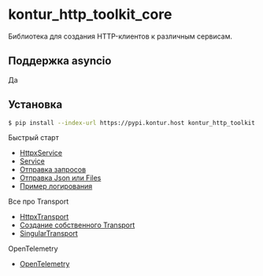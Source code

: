 # kontur_http_toolkit_core
Библиотека для создания HTTP-клиентов к различным сервисам.

## Поддержка asyncio
Да

## Установка

```bash
$ pip install --index-url https://pypi.kontur.host kontur_http_toolkit
```

Быстрый старт
- [HttpxService](docs/QUICKSTART.md#httpxservice)
- [Service](docs/QUICKSTART.md#service)
- [Отправка запросов](docs/QUICKSTART.md#отправка-запроса)
- [Отправка Json или Files](docs/QUICKSTART.md#отправка-особых-типов)
- [Пример логирования](docs/QUICKSTART.md#пример-настройки-логирования)

Все про Transport
- [HttpxTransport](docs/TRANSPORT.md#transport)
- [Создание собственного Transport](docs/TRANSPORT.md#transport-не-от-httpx)
- [SingularTransport](https://git.skbkontur.ru/py-libs/kontur_http_toolkit_singular)

OpenTelemetry
- [OpenTelemetry](kontur/httptoolkitcoreopentelemetry/README.md)
